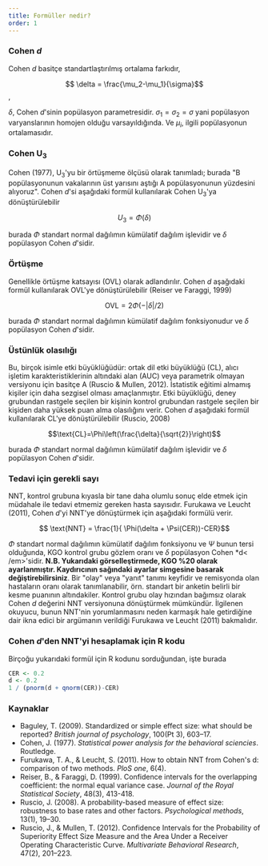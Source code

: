 ```yaml
---
title: Formüller nedir?
order: 1
---
```


### Cohen *d*
Cohen *d* basitçe standartlaştırılmış ortalama farkıdır,

$$ \delta = \frac{\mu_2-\mu_1}{\sigma}$$,

$\delta$, Cohen *d*'sinin popülasyon parametresidir. $\sigma_1=\sigma_2=\sigma$ yani popülasyon varyanslarının homojen olduğu varsayıldığında. Ve $\mu_i$, ilgili popülasyonun ortalamasıdır.

### Cohen U<sub>3</sub>
Cohen (1977), U<sub>3</sub>'yu bir örtüşmeme ölçüsü olarak tanımladı; burada "Β popülasyonunun vakalarının üst yarısını aştığı A popülasyonunun yüzdesini alıyoruz". Cohen *d*'si aşağıdaki formül kullanılarak Cohen U<sub>3</sub>'ya dönüştürülebilir

$$U_3 = \Phi(\delta)$$

burada $\Phi$ standart normal dağılımın kümülatif dağılım işlevidir ve $\delta$ popülasyon Cohen <em>d</em>'sidir.

### Örtüşme
Genellikle örtüşme katsayısı (OVL) olarak adlandırılır. Cohen <em>d</em> aşağıdaki formül kullanılarak OVL'ye dönüştürülebilir (Reiser ve Faraggi, 1999)

$$\text{OVL}=2\Phi(-|\delta|/2) $$

burada $\Phi$ standart normal dağılımın kümülatif dağılım fonksiyonudur ve $\delta$ popülasyon Cohen *d*'sidir.

### Üstünlük olasılığı
Bu, birçok isimle etki büyüklüğüdür: ortak dil etki büyüklüğü (CL), alıcı işletim karakteristiklerinin altındaki alan (AUC) veya parametrik olmayan versiyonu için basitçe A (Ruscio & Mullen, 2012). İstatistik eğitimi almamış kişiler için daha sezgisel olması amaçlanmıştır. Etki büyüklüğü, deney grubundan rastgele seçilen bir kişinin kontrol grubundan rastgele seçilen bir kişiden daha yüksek puan alma olasılığını verir. Cohen *d* aşağıdaki formül kullanılarak CL'ye dönüştürülebilir (Ruscio, 2008)

$$\text{CL}=\Phi\left(\frac{\delta}{\sqrt{2}}\right)$$

burada $\Phi$ standart normal dağılımın kümülatif dağılım işlevidir ve $\delta$ popülasyon Cohen *d*'sidir.

### Tedavi için gerekli sayı
NNT, kontrol grubuna kıyasla bir tane daha olumlu sonuç elde etmek için müdahale ile tedavi etmemiz gereken hasta sayısıdır. Furukawa ve Leucht (2011), Cohen *d*'yi NNT'ye dönüştürmek için aşağıdaki formülü verir.

$$ \text{NNT} = \frac{1}{  \Phi(\delta + \Psi(CER))-CER}$$

$\Phi$ standart normal dağılımın kümülatif dağılım fonksiyonu ve $\Psi$ bunun tersi olduğunda, KGO kontrol grubu gözlem oranı ve $\delta$ popülasyon Cohen *d< /em>'sidir. **N.B. Yukarıdaki görselleştirmede, KGO %20 olarak ayarlanmıştır. Kaydırıcının sağındaki ayarlar simgesine basarak değiştirebilirsiniz**. Bir "olay" veya "yanıt" tanımı keyfidir ve remisyonda olan hastaların oranı olarak tanımlanabilir, örn. standart bir anketin belirli bir kesme puanının altındakiler. Kontrol grubu olay hızından bağımsız olarak Cohen *d* değerini NNT versiyonuna dönüştürmek mümkündür. İlgilenen okuyucu, bunun NNT'nin yorumlanmasını neden karmaşık hale getirdiğine dair ikna edici bir argümanın verildiği Furukawa ve Leucht (2011) bakmalıdır.</p>

### Cohen *d*'den NNT'yi hesaplamak için R kodu
Birçoğu yukarıdaki formül için R kodunu sorduğundan, işte burada

```r
CER <- 0.2
d <- 0.2
1 / (pnorm(d + qnorm(CER))-CER)
```

### Kaynaklar

* Baguley, T. (2009). Standardized or simple effect size: what should be reported? *British journal of psychology*, 100(Pt 3), 603–17.
* Cohen, J. (1977). *Statistical power analysis for the behavioral sciencies*. Routledge.
* Furukawa, T. A., & Leucht, S. (2011). How to obtain NNT from Cohen's d: comparison of two methods. *PloS one*, 6(4).
* Reiser, B., & Faraggi, D. (1999). Confidence intervals for the overlapping coefficient: the normal equal variance case. *Journal of the Royal Statistical Society*, 48(3), 413-418.
* Ruscio, J. (2008). A probability-based measure of effect size: robustness to base rates and other factors. *Psychological methods*, 13(1), 19–30.
* Ruscio, J., & Mullen, T. (2012). Confidence Intervals for the Probability of Superiority Effect Size Measure and the Area Under a Receiver Operating Characteristic Curve. *Multivariate Behavioral Research*, 47(2), 201–223.
